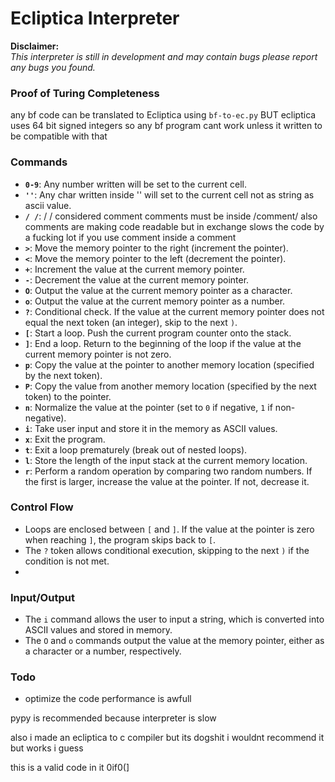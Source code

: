 # Ecliptica Interpreter

**Disclaimer:**  
_This interpreter is still in development and may contain bugs please report any bugs you found._

### Proof of Turing Completeness
any bf code can be translated to Ecliptica using `bf-to-ec.py` BUT ecliptica uses 64 bit signed integers so any bf program cant work unless it written to be compatible with that  

### Commands
- **`0-9`**: Any number written will be set to the current cell.
- **`''`**: Any char written inside '' will set to the current cell not as string as ascii value.
- **`/ /`**: / / considered comment comments must be inside /comment/ also comments are making code readable but in exchange slows the code by a fucking lot if you use comment inside a comment 
- **`>`**: Move the memory pointer to the right (increment the pointer).
- **`<`**: Move the memory pointer to the left (decrement the pointer).
- **`+`**: Increment the value at the current memory pointer.
- **`-`**: Decrement the value at the current memory pointer.
- **`O`**: Output the value at the current memory pointer as a character.
- **`o`**: Output the value at the current memory pointer as a number.
- **`?`**: Conditional check. If the value at the current memory pointer does not equal the next token (an integer), skip to the next `)`.
- **`[`**: Start a loop. Push the current program counter onto the stack.
- **`]`**: End a loop. Return to the beginning of the loop if the value at the current memory pointer is not zero.
- **`p`**: Copy the value at the pointer to another memory location (specified by the next token).
- **`P`**: Copy the value from another memory location (specified by the next token) to the pointer.
- **`n`**: Normalize the value at the pointer (set to `0` if negative, `1` if non-negative).
- **`i`**: Take user input and store it in the memory as ASCII values.
- **`x`**: Exit the program.
- **`t`**: Exit a loop prematurely (break out of nested loops).
- **`l`**: Store the length of the input stack at the current memory location.
- **`r`**: Perform a random operation by comparing two random numbers. If the first is larger, increase the value at the pointer. If not, decrease it.

### Control Flow
- Loops are enclosed between `[` and `]`. If the value at the pointer is zero when reaching `]`, the program skips back to `[`.
- The `?` token allows conditional execution, skipping to the next `)` if the condition is not met.
- 
### Input/Output
- The `i` command allows the user to input a string, which is converted into ASCII values and stored in memory.
- The `O` and `o` commands output the value at the memory pointer, either as a character or a number, respectively.


### Todo
 - optimize the code performance is awfull


pypy is recommended because interpreter is  slow


also i made an ecliptica to c compiler but its dogshit i wouldnt recommend it but works i guess

this is a valid code in it 
0if0(]
   
